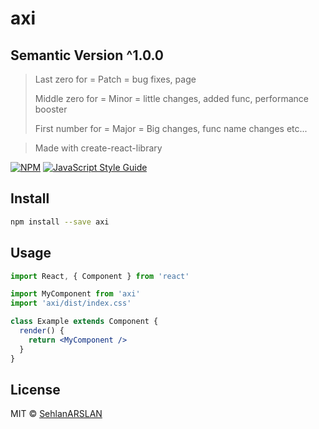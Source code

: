 # axi

## Semantic Version ^1.0.0
> Last zero for = Patch = bug fixes, page
> 
> Middle zero for = Minor = little changes, added func, performance booster
> 
> First number for = Major = Big changes, func name changes etc...

> Made with create-react-library

[![NPM](https://img.shields.io/npm/v/axi.svg)](https://www.npmjs.com/package/axi) [![JavaScript Style Guide](https://img.shields.io/badge/code_style-standard-brightgreen.svg)](https://standardjs.com)

## Install

```bash
npm install --save axi
```

## Usage

```jsx
import React, { Component } from 'react'

import MyComponent from 'axi'
import 'axi/dist/index.css'

class Example extends Component {
  render() {
    return <MyComponent />
  }
}
```

## License

MIT © [SehlanARSLAN](https://github.com/SehlanARSLAN)
